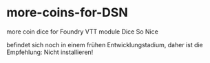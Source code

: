 # more-coins-for-DSN
more coin dice for Foundry VTT module Dice So Nice

befindet sich noch in einem frühen Entwicklungstadium, daher ist die Empfehlung: Nicht installieren!
